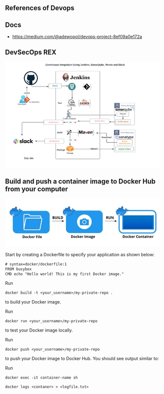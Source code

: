 ## References of Devops



## Docs

- https://medium.com/@adewopol/devops-project-8ef09a0e172a

## DevSecOps  REX

![DevSecoPS REX AWS](https://github.com/sanogotech/cheatsheetDevSecOps/blob/master/docs/CICDJenkinsSonarqube.jpg)

## Build and push a container image to Docker Hub from your computer

![Docker Image Container ](https://github.com/sanogotech/cheatsheetDevSecOps/blob/master/docs/dockerFileImageContainer.jpg)

Start by creating a Dockerfile to specify your application as shown below:

```
# syntax=docker/dockerfile:1
FROM busybox
CMD echo "Hello world! This is my first Docker image."

```


Run 

```
docker build -t <your_username>/my-private-repo .
```

 to build your Docker image.

Run 
```
docker run <your_username>/my-private-repo 
```

to test your Docker image locally.

Run 
```
docker push <your_username>/my-private-repo 
```

to push your Docker image to Docker Hub. You should see output similar to:

Run 
```
docker exec -it container-name sh
```

```
docker logs <contaner> > <logfile.txt>
```

